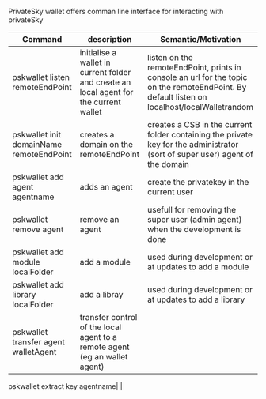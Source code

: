 PrivateSky wallet offers comman line interface for interacting with privateSky


Command | description| Semantic/Motivation 
--------------------------------------------- | ------------ | ------------ 
pskwallet listen remoteEndPoint | initialise a wallet in current folder and  create an local agent for the current wallet| listen on the remoteEndPoint, prints in console an url for the topic on the remoteEndPoint. By default listen on localhost/localWalletrandom
pskwallet init domainName  remoteEndPoint | creates a domain on the remoteEndPoint | creates a  CSB in the current folder containing the private key for the administrator (sort of super user) agent of the domain
pskwallet add agent agentname | adds an agent | create the privatekey in the current user
pskwallet remove agent | remove an agent | usefull for removing the super user (admin agent) when the development is done
pskwallet add module localFolder | add a module  | used during development or at updates to add a module
pskwallet add library localFolder | add a libray  | used during development or at updates to add a library
pskwallet transfer agent walletAgent| transfer control of the local agent to a remote agent (eg an wallet agent) | 


pskwallet extract key agentname|   | 
